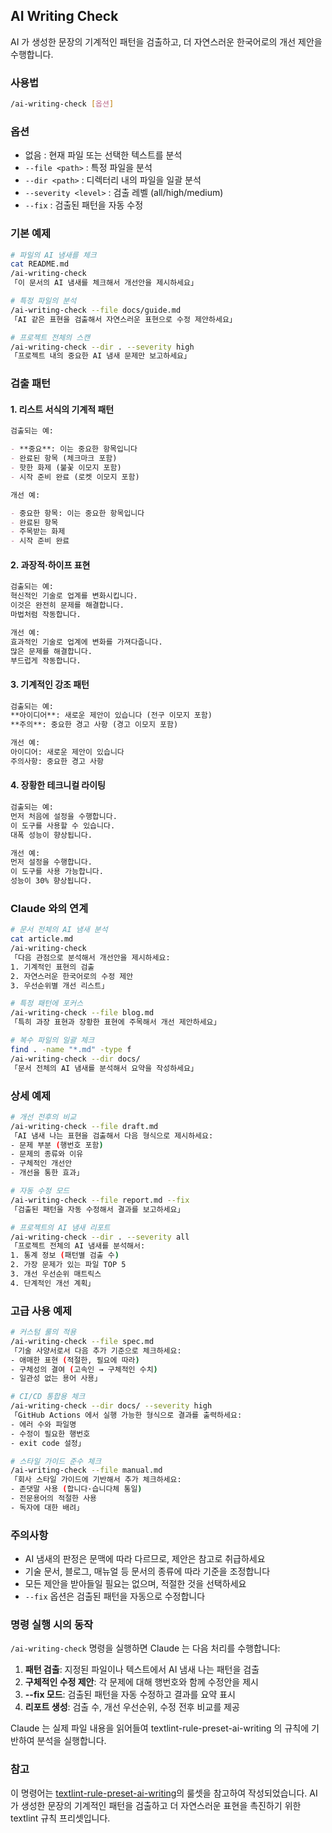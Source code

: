## AI Writing Check

AI 가 생성한 문장의 기계적인 패턴을 검출하고, 더 자연스러운 한국어로의 개선 제안을 수행합니다.

### 사용법

```bash
/ai-writing-check [옵션]
```

### 옵션

- 없음 : 현재 파일 또는 선택한 텍스트를 분석
- `--file <path>` : 특정 파일을 분석
- `--dir <path>` : 디렉터리 내의 파일을 일괄 분석
- `--severity <level>` : 검출 레벨 (all/high/medium)
- `--fix` : 검출된 패턴을 자동 수정

### 기본 예제

```bash
# 파일의 AI 냄새를 체크
cat README.md
/ai-writing-check
「이 문서의 AI 냄새를 체크해서 개선안을 제시하세요」

# 특정 파일의 분석
/ai-writing-check --file docs/guide.md
「AI 같은 표현을 검출해서 자연스러운 표현으로 수정 제안하세요」

# 프로젝트 전체의 스캔
/ai-writing-check --dir . --severity high
「프로젝트 내의 중요한 AI 냄새 문제만 보고하세요」
```

### 검출 패턴

#### 1. 리스트 서식의 기계적 패턴

```markdown
검출되는 예:

- **중요**: 이는 중요한 항목입니다
- 완료된 항목 (체크마크 포함)
- 핫한 화제 (불꽃 이모지 포함)
- 시작 준비 완료 (로켓 이모지 포함)

개선 예:

- 중요한 항목: 이는 중요한 항목입니다
- 완료된 항목
- 주목받는 화제
- 시작 준비 완료
```

#### 2. 과장적·하이프 표현

```markdown
검출되는 예:
혁신적인 기술로 업계를 변화시킵니다.
이것은 완전히 문제를 해결합니다.
마법처럼 작동합니다.

개선 예:
효과적인 기술로 업계에 변화를 가져다줍니다.
많은 문제를 해결합니다.
부드럽게 작동합니다.
```

#### 3. 기계적인 강조 패턴

```markdown
검출되는 예:
**아이디어**: 새로운 제안이 있습니다 (전구 이모지 포함)
**주의**: 중요한 경고 사항 (경고 이모지 포함)

개선 예:
아이디어: 새로운 제안이 있습니다
주의사항: 중요한 경고 사항
```

#### 4. 장황한 테크니컬 라이팅

```markdown
검출되는 예:
먼저 처음에 설정을 수행합니다.
이 도구를 사용할 수 있습니다.
대폭 성능이 향상됩니다.

개선 예:
먼저 설정을 수행합니다.
이 도구를 사용 가능합니다.
성능이 30% 향상됩니다.
```

### Claude 와의 연계

```bash
# 문서 전체의 AI 냄새 분석
cat article.md
/ai-writing-check
「다음 관점으로 분석해서 개선안을 제시하세요:
1. 기계적인 표현의 검출
2. 자연스러운 한국어로의 수정 제안
3. 우선순위별 개선 리스트」

# 특정 패턴에 포커스
/ai-writing-check --file blog.md
「특히 과장 표현과 장황한 표현에 주목해서 개선 제안하세요」

# 복수 파일의 일괄 체크
find . -name "*.md" -type f
/ai-writing-check --dir docs/
「문서 전체의 AI 냄새를 분석해서 요약을 작성하세요」
```

### 상세 예제

```bash
# 개선 전후의 비교
/ai-writing-check --file draft.md
「AI 냄새 나는 표현을 검출해서 다음 형식으로 제시하세요:
- 문제 부분 (행번호 포함)
- 문제의 종류와 이유
- 구체적인 개선안
- 개선을 통한 효과」

# 자동 수정 모드
/ai-writing-check --file report.md --fix
「검출된 패턴을 자동 수정해서 결과를 보고하세요」

# 프로젝트의 AI 냄새 리포트
/ai-writing-check --dir . --severity all
「프로젝트 전체의 AI 냄새를 분석해서:
1. 통계 정보 (패턴별 검출 수)
2. 가장 문제가 있는 파일 TOP 5
3. 개선 우선순위 매트릭스
4. 단계적인 개선 계획」
```

### 고급 사용 예제

```bash
# 커스텀 룰의 적용
/ai-writing-check --file spec.md
「기술 사양서로서 다음 추가 기준으로 체크하세요:
- 애매한 표현 (적절한, 필요에 따라)
- 구체성의 결여 (고속인 → 구체적인 수치)
- 일관성 없는 용어 사용」

# CI/CD 통합용 체크
/ai-writing-check --dir docs/ --severity high
「GitHub Actions 에서 실행 가능한 형식으로 결과를 출력하세요:
- 에러 수와 파일명
- 수정이 필요한 행번호
- exit code 설정」

# 스타일 가이드 준수 체크
/ai-writing-check --file manual.md
「회사 스타일 가이드에 기반해서 추가 체크하세요:
- 존댓말 사용 (합니다·습니다체 통일)
- 전문용어의 적절한 사용
- 독자에 대한 배려」
```

### 주의사항

- AI 냄새의 판정은 문맥에 따라 다르므로, 제안은 참고로 취급하세요
- 기술 문서, 블로그, 매뉴얼 등 문서의 종류에 따라 기준을 조정합니다
- 모든 제안을 받아들일 필요는 없으며, 적절한 것을 선택하세요
- `--fix` 옵션은 검출된 패턴을 자동으로 수정합니다

### 명령 실행 시의 동작

`/ai-writing-check` 명령을 실행하면 Claude 는 다음 처리를 수행합니다:

1. **패턴 검출**: 지정된 파일이나 텍스트에서 AI 냄새 나는 패턴을 검출
2. **구체적인 수정 제안**: 각 문제에 대해 행번호와 함께 수정안을 제시
3. **--fix 모드**: 검출된 패턴을 자동 수정하고 결과를 요약 표시
4. **리포트 생성**: 검출 수, 개선 우선순위, 수정 전후 비교를 제공

Claude 는 실제 파일 내용을 읽어들여 textlint-rule-preset-ai-writing 의 규칙에 기반하여 분석을 실행합니다.

### 참고

이 명령어는 [textlint-rule-preset-ai-writing](https://github.com/textlint-ja/textlint-rule-preset-ai-writing)의 룰셋을 참고하여 작성되었습니다. AI 가 생성한 문장의 기계적인 패턴을 검출하고 더 자연스러운 표현을 촉진하기 위한 textlint 규칙 프리셋입니다.
